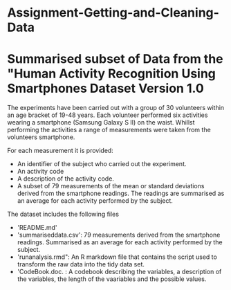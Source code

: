 # Assignment-Getting-and-Cleaning-Data


Summarised subset of Data from the "Human Activity Recognition Using Smartphones Dataset Version 1.0
==================================================================

The experiments have been carried out with a group of 30 volunteers within an age bracket of 19-48 years. Each volunteer performed six activities wearing a smartphone (Samsung Galaxy S II) on the waist. Whillst performing the activities a range of measurements were taken from the volunteers smartphone. 

For each measurement it is provided:

- An identifier of the subject who carried out the experiment.
- An activity code
- A description of the activity code. 
- A subset of 79 measurements of the mean or standard deviations derived from the smartphone readings. The readings are summarised as an average for each activity performed by the subject. 


The dataset includes the following files

- 'README.md'
- 'summariseddata.csv': 79 measurements derived from the smartphone readings. Summarised as an average for each activity performed by the subject.
- 'runanalysis.rmd": An R markdown file that contains the script used to transform the raw data into the tidy data set.
- 'CodeBook.doc. : A codebook describing the variables, a description of the variables, the length of the vaariables and the possible values. 
